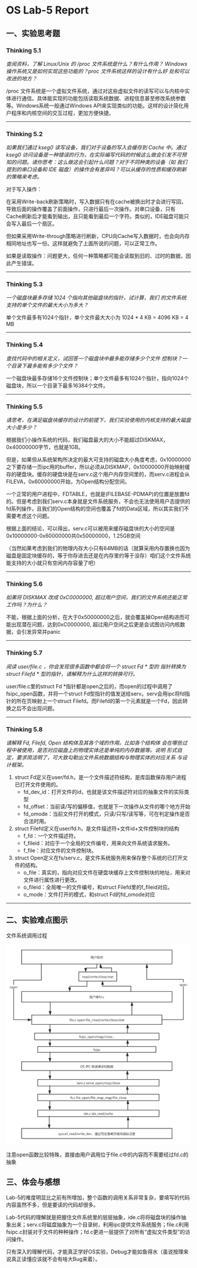 # OS Lab-5 Report

## 一、实验思考题

### Thinking 5.1

*查阅资料，了解 Linux/Unix 的 /proc 文件系统是什么？有什么作用？ Windows 操作系统又是如何实现这些功能的？proc 文件系统这样的设计有什么好 处和可以改进的地方？*

/proc 文件系统是一个虚拟文件系统，通过对这些虚拟文件的读写可以与内核中实体进行通信。具体能实现的功能包括读取系统数据、进程信息甚至修改系统参数等。Windows系统一般通过Windows API来实现类似的功能。这样的设计简化用户程序和内核空间的交互过程，更加方便快捷。

***

### Thinking 5.2

*如果我们通过 kseg0 读写设备，我们对于设备的写入会缓存到 Cache 中。通过 kseg0 访问设备是一种错误的行为，在实际编写代码的时候这么做会引发不可预知的问题。请你思考：这么做这会引起什么问题？对于不同种类的设备（如 我们提到的串口设备和 IDE 磁盘）的操作会有差异吗？可以从缓存的性质和缓存刷新的策略来考虑。*

对于写入操作：

在采用Write-back刷新策略时，写入数据只有在cache被换出时才会进行写回，导致后面的操作覆盖了前面操作，只进行最后一次操作。对串口设备，只有Cache刷新后才能看到输出，且只能看到最后一个字符。类似的，IDE磁盘可能只会写入最后一个扇区。

但如果采用Write-through策略进行刷新，CPU向Cache写入数据时，也会向内存相同地址也写一份。这样就避免了上面所说的问题，可以正常工作。

如果是读取操作：问题更大，任何一种策略都可能会读取到旧的、过时的数据，因此产生错误。

***

### Thinking 5.3

*一个磁盘块最多存储 1024 个指向其他磁盘块的指针，试计算，我们 的文件系统支持的单个文件的最大大小为多大？*

单个文件最多有1024个指针，单个文件最大大小为 1024 * 4 KB = 4096 KB = 4 MB

***

### Thinking 5.4

*查找代码中的相关定义，试回答一个磁盘块中最多能存储多少个文件 控制块？一个目录下最多能有多少个文件？*

一个磁盘块最多存储16个文件控制块；单个文件最多有1024个指针，指向1024个磁盘块，所以一个目录下最多16384个文件。

***

### Thinking 5.5

*请思考，在满足磁盘块缓存的设计的前提下，我们实验使用的内核支持的最大磁盘大小是多少？*

根据我们小操作系统的代码，我们磁盘最大的大小不能超过DISKMAX，0x40000000字节，也就是1GB。

但是，如果但从系统架构所决定的最大可支持的磁盘大小角度考虑，0x10000000之下要存储一页ipc用的buffer，所以必须从DISKMAP，0x10000000开始映射缓存的硬盘块。缓存的硬盘块是在serv.c这个用户内存空间里的，而serv.c进程会从FILEVA，0x60000000开始，为Open结构分配空间。

一个正常的用户进程中，FDTABLE，也就是(FILEBASE-PDMAP)的位置是放置fd的。但是考虑到我们serv.c本身就是文件系统服务，不会也无法使用用户态提供的fd系列操作，且我们的Open结构的空间也覆盖了fd的Data区域，所以其实我们不需要考虑这个问题。

根据上面的结论，可以得出，serv.c可以被用来缓存磁盘块的大小的空间是0x10000000-0x60000000共0x50000000，1.25GB空间

（当然如果考虑到我们的物理内存大小只有64MB的话（就算采用内存置换也因为磁盘是固定块缓存的，等于你存进去还是在内存里约等于没存）咱们这个文件系统能支持的大小就只有空闲内存容量了吧）

***

### Thinking 5.6

*如果将 DISKMAX 改成 0xC0000000, 超过用户空间，我们的文件系统还能正常工作吗？为什么？*

不能，根据上面的分析，在大于0x50000000之后，就会覆盖掉Open结构进而可能出现潜在问题，达到0xC0000000, 超过用户空间之后更是会试图访问内核数据，会引发异常并panic

***

### Thinking 5.7

*阅读 user/file.c ，你会发现很多函数中都会将一个 struct Fd * 型的 指针转换为 struct Filefd * 型的指针，请解释为什么这样的转换可行。*

user/file.c里的struct Fd *指针都是open之后的，而open的过程中调用了fsipc_open函数，并将一个struct Fd型指针的值发送给serv。serv会用ipc将fd指针的所在页映射上一个struct Filefd。而Filefd的第一个元素就是一个Fd，因此转换之后不会出现问题。

***

### Thinking 5.8

*请解释 Fd, Filefd, Open 结构体及其各个域的作用。比如各个结构体 会在哪些过程中被使用，是否对应磁盘上的物理实体还是单纯的内存数据等。说明 形式自定，要求简洁明了，可大致勾勒出文件系统数据结构与物理实体的对应关系 与设计框架。*

1. struct Fd定义在user/fd.h，是一个文件描述符结构，是库函数保存用户进程已打开文件使用的。
   - fd_dev_id：打开文件的id，也就是该文件描述符对应的抽象文件的实际类型
   - fd_offset：当前读/写的偏移值，也就是下一次操作从文件的哪个地方开始
   - fd_omode：当前文件打开的模式，只读/只写/读写等，可在判定操作是否合法时用。
2. struct Filefd定义在user/fd.h，是文件描述符+文件id+文件控制块的结构
   - f_fd：一个文件描述符。
   - f_fileid：对应于一个全局的文件编号，用来向文件系统请求服务。
   - f_file：对应文件的文件控制块。
3. struct Open定义在fs/serv.c，是文件系统服务用来保存整个系统的已打开文件的结构。
   - o_file：真实的，指向对应文件在硬盘块缓存上文件控制块的地址，用来对文件进行属性进行更改。
   - o_fileid：全局唯一的文件编号，和struct Filefd里的f_fileid对应。
   - o_mode：文件打开的模式，和struct Fd的fd_omode对应

***

## 二、实验难点图示

文件系统调用过程

![fs调用](fs调用.png)

注意open函数比较特殊，直接由用户调用位于file.c中的内容而不需要经过fd.c的抽象

## 三、体会与感想

Lab-5的难度明显比之前有所增加，整个函数的调用关系非常复杂，要填写的代码内容虽然不多，但是要读的代码却很多。

Lab-5代码的理解就是把握住文件系统里的层层抽象，ide.c将将磁盘块的操作抽象出来；serv.c将磁盘抽象为一个目录树，利用ipc提供文件系统服务；file.c利用fsipc.c封装对于文件的种种操作；fd.c更进一层提供了对所有“虚拟文件类型”的访问操作。

只有深入的理解代码，才能真正学好OS实验，Debug才能如鱼得水（虽说按理来说真正读懂应该就不会有啥大Bug来着）。